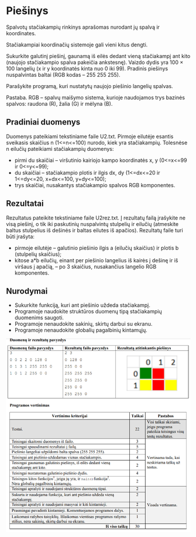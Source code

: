 # Piešinys

Spalvotų stačiakampių rinkinys aprašomas nurodant jų spalvą ir
koordinates.

Stačiakampiai koordinačių sistemoje gali vieni kitus dengti.

Sukurkite galutinį piešinį, gaunamą iš eilės dedant vieną stačiakampį ant kito (naujojo stačiakampio spalva pakeičia ankstesnę).
Vaizdo dydis yra 100 × 100 langelių (x ir y koordinatės kinta nuo 0 iki 99). Pradinis piešinys nuspalvintas baltai (RGB kodas – 255 255 255).

Parašykite programą, kuri nustatytų naujojo piešinio langelių spalvas.

Pastaba. RGB – spalvų maišymo sistema, kurioje naudojamos trys bazinės spalvos: raudona (R), žalia (G) ir mėlyna (B).

## Pradiniai duomenys

Duomenys pateikiami tekstiniame faile U2.txt.
Pirmoje eilutėje esantis sveikasis skaičius n (1<=n<=100) nurodo, kiek yra stačiakampių.
Tolesnėse n eilučių pateikiami stačiakampių duomenys:
- pirmi du skaičiai – viršutinio kairiojo kampo koordinatės x, y (0<=x<=99 ir 0<=y<=99);
- du skaičiai – stačiakampio plotis ir ilgis dx, dy (1<=dx<=20 ir 1<=dy<=20, x+dx<=100, y+dy<=100);
- trys skaičiai, nusakantys stačiakampio spalvos RGB komponentes.

## Rezultatai

Rezultatus pateikite tekstiniame faile U2rez.txt.
Į rezultatų failą įrašykite ne visą piešinį, o tik iki paskutinių nuspalvintų stulpelių ir eilučių (atmeskite baltus stulpelius iš dešinės ir baltas eilutes iš apačios).
Rezultatų faile turi būti įrašyta:
- pirmoje eilutėje – galutinio piešinio ilgis a (eilučių skaičius) ir plotis b (stulpelių skaičius);
- kitose a*b eilučių, einant per piešinio langelius iš kairės į dešinę ir iš viršaus į apačią, – po 3 skaičius, nusakančius langelio RGB komponentes.

## Nurodymai

- Sukurkite funkciją, kuri ant piešinio uždeda stačiakampį.
- Programoje naudokite struktūros duomenų tipą stačiakampių duomenims saugoti.
- Programoje nenaudokite sakinių, skirtų darbui su ekranu.
- Programoje nenaudokite globalių pagalbinių kintamųjų.

![img.png](img.png)